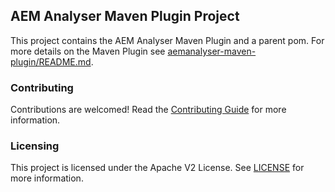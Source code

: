 ## AEM Analyser Maven Plugin Project

This project contains the AEM Analyser Maven Plugin and a parent pom. For more details on the Maven Plugin see [aemanalyser-maven-plugin/README.md](aemanalyser-maven-plugin/README.md).


### Contributing

Contributions are welcomed! Read the [Contributing Guide](./.github/CONTRIBUTING.md) for more information.

### Licensing

This project is licensed under the Apache V2 License. See [LICENSE](LICENSE) for more information.
